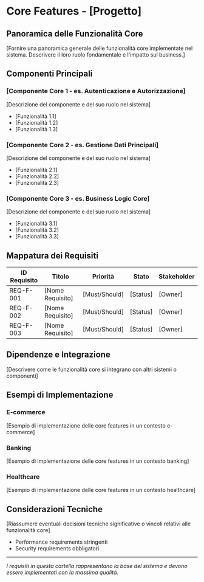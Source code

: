 # Core Features - [Progetto]

## Panoramica delle Funzionalità Core

[Fornire una panoramica generale delle funzionalità core implementate nel sistema. Descrivere il loro ruolo fondamentale e l'impatto sul business.]

## Componenti Principali

### [Componente Core 1 - es. Autenticazione e Autorizzazione]

[Descrizione del componente e del suo ruolo nel sistema]

- [Funzionalità 1.1]
- [Funzionalità 1.2]
- [Funzionalità 1.3]

### [Componente Core 2 - es. Gestione Dati Principali]

[Descrizione del componente e del suo ruolo nel sistema]

- [Funzionalità 2.1]
- [Funzionalità 2.2]
- [Funzionalità 2.3]

### [Componente Core 3 - es. Business Logic Core]

[Descrizione del componente e del suo ruolo nel sistema]

- [Funzionalità 3.1]
- [Funzionalità 3.2]
- [Funzionalità 3.3]

## Mappatura dei Requisiti

| ID Requisito | Titolo | Priorità | Stato | Stakeholder |
|--------------|--------|----------|-------|------------|
| REQ-F-001    | [Nome Requisito] | [Must/Should] | [Status] | [Owner] |
| REQ-F-002    | [Nome Requisito] | [Must/Should] | [Status] | [Owner] |
| REQ-F-003    | [Nome Requisito] | [Must/Should] | [Status] | [Owner] |

## Dipendenze e Integrazione

[Descrivere come le funzionalità core si integrano con altri sistemi o componenti]

## Esempi di Implementazione

### E-commerce

[Esempio di implementazione delle core features in un contesto e-commerce]

### Banking

[Esempio di implementazione delle core features in un contesto banking]

### Healthcare

[Esempio di implementazione delle core features in un contesto healthcare]

## Considerazioni Tecniche

[Riassumere eventuali decisioni tecniche significative o vincoli relativi alle funzionalità core]
- Performance requirements stringenti
- Security requirements obbligatori

---

*I requisiti in questa cartella rappresentano la base del sistema e devono essere implementati con la massima qualità.*
